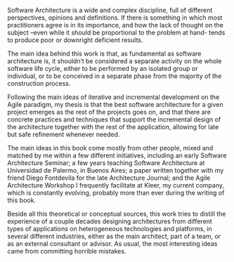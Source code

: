 Software Architecture is a wide and complex discipline, full of different perspectives, opinions and definitions. If there is something in which most practitioners agree is in its importance, and how the lack of thought on the subject –even while it should be proportional to the problem at hand- tends to produce poor or downright deficient results.

The main idea behind this work is that, as fundamental as software architecture is, it shouldn’t be considered a separate activity on the whole software life cycle, either to be performed by an isolated group or individual, or to be conceived in a separate phase from the majority of the construction process.

Following the main ideas of iterative and incremental development on the Agile paradigm, my thesis is that the best software architecture for a given project emerges as the rest of the projects goes on, and that there are concrete practices and techniques that support the incremental design of the architecture together with the rest of the application, allowing for late but safe refinement whenever needed.

The main ideas in this book come mostly from other people, mixed and matched by me within a few different initiatives, including an early Software Architecture Seminar; a few years teaching Software Architecture at Universidad de Palermo, in Buenos Aires; a paper written together with my friend Diego Fontdevila for the late Architecture Journal; and the Agile Architecture Workshop I frequently facilitate at Kleer, my current company, which is constantly evolving, probably more than ever during the writing of this book.

Beside all this theoretical or conceptual sources, this work tries to distill the experience of a couple decades designing architectures from different types of applications on heterogeneous technologies and platforms, in several different industries, either as the main architect, part of a team, or as an external consultant or advisor. As usual, the most interesting ideas came from committing horrible mistakes.
